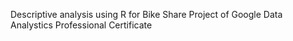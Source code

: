 Descriptive analysis using R for Bike Share Project of Google Data Analystics Professional Certificate
